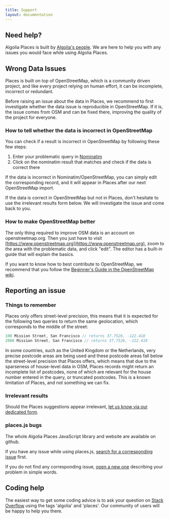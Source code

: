 ```yaml
---
title: Support
layout: documentation
---
```


## Need help?

Algolia Places is built by [Algolia's people](https://www.algolia.com/about). We are here to help you with any issues you would face while using Algolia Places.

## Wrong Data Issues
Places is built on top of OpenStreetMap, which is a community driven project, and like every project relying on human effort, it can be incomplete, incorrect or redundant.

Before raising an issue about the data in Places, we recommend to first investigate whether the data issue is reproducible in OpenStreetMap. If it is, the issue comes from OSM and can be fixed there, improving the quality of the project for everyone.

### How to tell whether the data is incorrect in OpenStreetMap
You can check if a result is incorrect in OpenStreetMap by following these few steps:

1. Enter your problematic query in [Nominatim](https://nominatim.openstreetmap.org/)
2. Click on the nominatim result that matches and check if the data is correct there

If the data is incorrect in Nominatim/OpenStreetMap, you can simply edit the corresponding record, and it will appear in Places after our next OpenStreetMap import.

If the data is correct in OpenStreetMap but not in Places, don't hesitate to use the irrelevant results form below. We will investigate the issue and come back to you.

### How to make OpenStreetMap better
The only thing required to improve OSM data is an account on openstreetmap.org. Then you just have to visit [https://www.openstreetmap.org](https://www.openstreetmap.org), zoom to the area with the problematic data, and click "edit". The editor has a built-in guide that will explain the basics.

If you want to know how to best contribute to OpenStreetMap, we recommend that you follow the [Beginner's Guide in the OpenStreetMap wiki](https://wiki.openstreetmap.org/wiki/Beginners%27_guide).


## Reporting an issue

### Things to remember

Places only offers street-level precision, this means that it is expected for the following two queries to return the same geolocation, which corresponds to the middle of the street:

```js
100 Mission Street, San Francisco // returns 37.7526, -122.418
2000 Mission Street, San Francisco // returns 37.7526, -122.418
``` 

In some countries, such as the United Kingdom or the Netherlands, very precise postcode areas are being used and these postcode areas fall below the street-level precision that Places offers, which means that due to the sparseness of house-level data in OSM, Places records might return an incomplete list of postcodes, none of which are relevant for the house number entered in the query, or truncated postcodes. This is a known limitation of Places, and not something we can fix.

### Irrelevant results

Should the Places suggestions appear irrelevant, <a href="https://docs.google.com/forms/d/13r_7B72v6u6326atqzKZpv0fs_3OUOJFR-6QDipHl3Y/viewform?entry.1560244398&entry.1894094686&entry.1809496416&entry.2029760924&entry.1442423869&entry.1714224469&entry.1070945708=Find+it+on+https://api.ipify.org/&entry.2019626860=Find+it+on+https://jsfiddle.net/qmjet97b/" id="support-google-form" target="_blank">let us know via our dedicated form</a>.

### places.js bugs

The whole Algolia Places JavaScript library and website are available on github.

If you have any issue while using places.js, [search for a corresponding issue](https://github.com/algolia/places/issues?utf8=%E2%9C%93&q=is%3Aissue)
first.

If you do not find any corresponding issue, [open a new one](https://github.com/algolia/places/issues/new) describing your problem in simple words.

## Coding help

The easiest way to get some coding advice is to ask your question on [Stack Overflow](https://stackoverflow.com/questions/tagged/algolia) using the tags 'algolia' and 'places'. Our community of users will be happy to help you there.


<script>
  function getip(res) {
    window.userip = res.ip;
  }
</script>
<script src="https://api.ipify.org?format=jsonp&callback=getip"></script>
